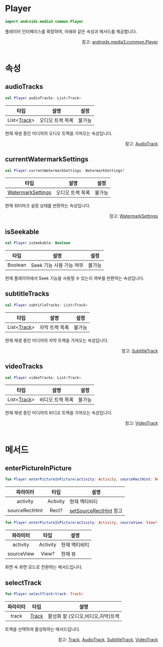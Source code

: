 # Player

```kotlin
import androidx.media3.common.Player
```
플레이어 인터페이스를 확장하여, 아래와 같은 속성과 메서드를 제공합니다.

<div align="right">
참고: <a href="https://developer.android.com/reference/androidx/media3/common/Player">androidx.media3.common.Player</a>
</div>

<br>

# 속성

## audioTracks

```kotlin
val Player.audioTracks: List<Track>
```

| 타입 | 설명 | 설정 |
|:----:|---|:---:|
|List\<[Track](../../class/track/home.md)\>|오디오 트랙 목록|불가능|

현재 재생 중인 미디어의 오디오 트랙을 가져오는 속성입니다.

<div align="right">
참고: <a href="../../class/audio-track/home.md">AudioTrack</a>
</div>

## currentWatermarkSettings

```kotlin
val Player.currentWatermarkSettings: WatermarkSettings?
```

| 타입 | 설명 | 설정 |
|:----:|---|:---:|
|[WatermarkSettings](../../class/watermark-settings/home.md)|오디오 트랙 목록|불가능|

현재 워터마크 설정 상태를 반환하는 속성입니다.

<div align="right">
참고: <a href="../../class/watermark-settings/home.md">WatermarkSettings</a>
</div>

## isSeekable

```kotlin
val Player.isSeekable: Boolean
```

| 타입 | 설명 | 설정 |
|:----:|---|:---:|
|Boolean|Seek 기능 사용 가능 여부|불가능|

현재 플레이어에서 Seek 기능을 사용할 수 있는지 여부를 반환하는 속성입니다.

## subtitleTracks

```kotlin
val Player.subtitleTracks: List<Track>
```

| 타입 | 설명 | 설정 |
|:----:|---|:---:|
|List\<[Track](../../class/track/home.md)\>|자막 트랙 목록|불가능|

현재 재생 중인 미디어의 자막 트랙을 가져오는 속성입니다.

<div align="right">
참고: <a href="../../class/subtitle-track/home.md">SubtitleTrack</a>
</div>

## videoTracks

```kotlin
val Player.videoTracks: List<Track>
```

| 타입 | 설명 | 설정 |
|:----:|---|:---:|
|List\<[Track](../../class/track/home.md)\>|비디오 트랙 목록|불가능|

현재 재생 중인 미디어의 비디오 트랙을 가져오는 속성입니다.

<div align="right">
참고: <a href="../../class/video-track/home.md">VideoTrack</a>
</div>

<br>

# 메서드

## enterPictureInPicture

```kotlin
fun Player.enterPictureInPicture(activity: Activity, sourceRectHint: Rect? = null)
```

|파라미터|타입|설명|
|:--:|:--:|---|
|activity|Activity|현재 액티비티|
|sourceRectHint|Rect?|[setSourceRectHint](https://developer.android.com/reference/android/app/PictureInPictureParams.Builder#setSourceRectHint(android.graphics.Rect)) 참고|

```kotlin
fun Player.enterPictureInPicture(activity: Activity, sourceView: View? = null)
```

|파라미터|타입|설명|
|:--:|:--:|---|
|activity|Activity|현재 액티비티|
|sourceView|View?|현재 뷰|

화면 속 화면 모드로 전환하는 메서드입니다.

## selectTrack

```kotlin
fun Player.selectTrack(track: Track)
```

|파라미터|타입|설명|
|:--:|:--:|---|
|track|[Track](../../class/track/home.md)|활성화 할 (오디오,비디오,자막)트랙|

트랙을 선택하여 활성화하는 메서드입니다.

<div align="right">
참고: <a href="../../class/track/home.md">Track</a>, <a href="../../class/audio-track/home.md">AudioTrack</a>, <a href="../../class/subtitle-track/home.md">SubtitleTrack</a>, <a href="../../class/video-track/home.md">VideoTrack</a>
</div>
